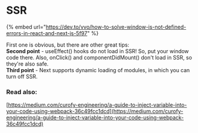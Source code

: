 # SSR

{% embed url="https://dev.to/vvo/how-to-solve-window-is-not-defined-errors-in-react-and-next-js-5f97" %}

First one is obvious, but there are other great tips:  
**Second point** - useEffect\(\) hooks do not load in SSR! So, put your window code there. Also, onClick\(\) and componentDidMount\(\) don't load in SSR, so they're also safe.  
**Third point** - Next supports dynamic loading of modules, in which you can turn off SSR.

### Read also:

[https://medium.com/curofy-engineering/a-guide-to-inject-variable-into-your-code-using-webpack-36c49fcc1dcd](https://medium.com/curofy-engineering/a-guide-to-inject-variable-into-your-code-using-webpack-36c49fcc1dcd)



